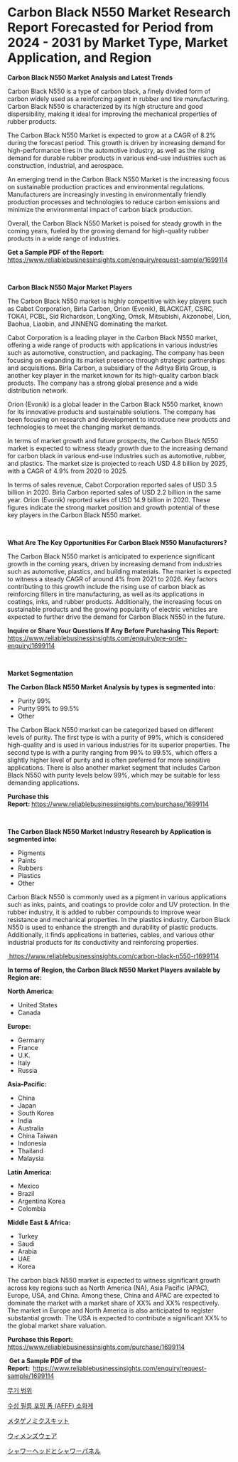 <p><h1>Carbon Black N550 Market Research Report Forecasted for Period from 2024 -  2031 by Market Type, Market Application, and Region</h1></p><p><strong>Carbon Black N550 Market Analysis and Latest Trends</strong></p>
<p><p>Carbon Black N550 is a type of carbon black, a finely divided form of carbon widely used as a reinforcing agent in rubber and tire manufacturing. Carbon Black N550 is characterized by its high structure and good dispersibility, making it ideal for improving the mechanical properties of rubber products.</p><p>The Carbon Black N550 Market is expected to grow at a CAGR of 8.2% during the forecast period. This growth is driven by increasing demand for high-performance tires in the automotive industry, as well as the rising demand for durable rubber products in various end-use industries such as construction, industrial, and aerospace.</p><p>An emerging trend in the Carbon Black N550 Market is the increasing focus on sustainable production practices and environmental regulations. Manufacturers are increasingly investing in environmentally friendly production processes and technologies to reduce carbon emissions and minimize the environmental impact of carbon black production.</p><p>Overall, the Carbon Black N550 Market is poised for steady growth in the coming years, fueled by the growing demand for high-quality rubber products in a wide range of industries.</p></p>
<p><strong>Get a Sample PDF of the Report:&nbsp;</strong> <a href="https://www.reliablebusinessinsights.com/enquiry/request-sample/1699114">https://www.reliablebusinessinsights.com/enquiry/request-sample/1699114</a></p>
<p>&nbsp;</p>
<p><strong>Carbon Black N550 Major Market Players</strong></p>
<p><p>The Carbon Black N550 market is highly competitive with key players such as Cabot Corporation, Birla Carbon, Orion (Evonik), BLACKCAT, CSRC, TOKAI, PCBL, Sid Richardson, LongXing, Omsk, Mitsubishi, Akzonobel, Lion, Baohua, Liaobin, and JINNENG dominating the market. </p><p>Cabot Corporation is a leading player in the Carbon Black N550 market, offering a wide range of products with applications in various industries such as automotive, construction, and packaging. The company has been focusing on expanding its market presence through strategic partnerships and acquisitions. Birla Carbon, a subsidiary of the Aditya Birla Group, is another key player in the market known for its high-quality carbon black products. The company has a strong global presence and a wide distribution network.</p><p>Orion (Evonik) is a global leader in the Carbon Black N550 market, known for its innovative products and sustainable solutions. The company has been focusing on research and development to introduce new products and technologies to meet the changing market demands.</p><p>In terms of market growth and future prospects, the Carbon Black N550 market is expected to witness steady growth due to the increasing demand for carbon black in various end-use industries such as automotive, rubber, and plastics. The market size is projected to reach USD 4.8 billion by 2025, with a CAGR of 4.9% from 2020 to 2025.</p><p>In terms of sales revenue, Cabot Corporation reported sales of USD 3.5 billion in 2020. Birla Carbon reported sales of USD 2.2 billion in the same year. Orion (Evonik) reported sales of USD 14.9 billion in 2020. These figures indicate the strong market position and growth potential of these key players in the Carbon Black N550 market.</p></p>
<p>&nbsp;</p>
<p><strong>What Are The Key Opportunities For Carbon Black N550 Manufacturers?</strong></p>
<p><p>The Carbon Black N550 market is anticipated to experience significant growth in the coming years, driven by increasing demand from industries such as automotive, plastics, and building materials. The market is expected to witness a steady CAGR of around 4% from 2021 to 2026. Key factors contributing to this growth include the rising use of carbon black as reinforcing fillers in tire manufacturing, as well as its applications in coatings, inks, and rubber products. Additionally, the increasing focus on sustainable products and the growing popularity of electric vehicles are expected to further drive the demand for Carbon Black N550 in the future.</p></p>
<p><strong>Inquire or Share Your Questions If Any Before Purchasing This Report:</strong> <a href="https://www.reliablebusinessinsights.com/enquiry/pre-order-enquiry/1699114">https://www.reliablebusinessinsights.com/enquiry/pre-order-enquiry/1699114</a></p>
<p>&nbsp;</p>
<p><strong>Market Segmentation</strong></p>
<p><strong>The Carbon Black N550 Market Analysis by types is segmented into:</strong></p>
<p><ul><li>Purity 99%</li><li>Purity 99% to 99.5%</li><li>Other</li></ul></p>
<p><p>The Carbon Black N550 market can be categorized based on different levels of purity. The first type is with a purity of 99%, which is considered high-quality and is used in various industries for its superior properties. The second type is with a purity ranging from 99% to 99.5%, which offers a slightly higher level of purity and is often preferred for more sensitive applications. There is also another market segment that includes Carbon Black N550 with purity levels below 99%, which may be suitable for less demanding applications.</p></p>
<p><strong>Purchase this Report:&nbsp;</strong><a href="https://www.reliablebusinessinsights.com/purchase/1699114">https://www.reliablebusinessinsights.com/purchase/1699114</a></p>
<p>&nbsp;</p>
<p><strong>The Carbon Black N550 Market Industry Research by Application is segmented into:</strong></p>
<p><ul><li>Pigments</li><li>Paints</li><li>Rubbers</li><li>Plastics</li><li>Other</li></ul></p>
<p><p>Carbon Black N550 is commonly used as a pigment in various applications such as inks, paints, and coatings to provide color and UV protection. In the rubber industry, it is added to rubber compounds to improve wear resistance and mechanical properties. In the plastics industry, Carbon Black N550 is used to enhance the strength and durability of plastic products. Additionally, it finds applications in batteries, cables, and various other industrial products for its conductivity and reinforcing properties.</p></p>
<p><a href="https://www.reliablebusinessinsights.com/carbon-black-n550-r1699114">&nbsp;https://www.reliablebusinessinsights.com/carbon-black-n550-r1699114</a></p>
<p><strong>In terms of Region, the Carbon Black N550 Market Players available by Region are:</strong></p>
<p>
    <p> <strong> North America: </strong>
        <ul>
            <li>United States</li>
            <li>Canada</li>
        </ul>
        </p> 
    <p> <strong> Europe: </strong>
        <ul>
            <li>Germany</li>
            <li>France</li>
            <li>U.K.</li>
            <li>Italy</li>
            <li>Russia</li>
        </ul>
        </p> 
    <p> <strong> Asia-Pacific: </strong>
        <ul>
            <li>China</li>
            <li>Japan</li>
            <li>South Korea</li>
            <li>India</li>
            <li>Australia</li>
            <li>China Taiwan</li>
            <li>Indonesia</li>
            <li>Thailand</li>
            <li>Malaysia</li>
        </ul>
        </p> 
    <p> <strong> Latin America: </strong>
        <ul>
            <li>Mexico</li>
            <li>Brazil</li>
            <li>Argentina Korea</li>
            <li>Colombia</li>
        </ul>
        </p> 
    <p> <strong> Middle East & Africa: </strong>
        <ul>
            <li>Turkey</li>
            <li>Saudi</li>
            <li>Arabia</li>
            <li>UAE</li>
            <li>Korea</li>
        </ul>
    </p>
    </p>
<p><p>The carbon black N550 market is expected to witness significant growth across key regions such as North America (NA), Asia Pacific (APAC), Europe, USA, and China. Among these, China and APAC are expected to dominate the market with a market share of XX% and XX% respectively. The market in Europe and North America is also anticipated to register substantial growth. The USA is expected to contribute a significant XX% to the global market share valuation.</p></p>
<p><strong>Purchase this Report: </strong><a href="https://www.reliablebusinessinsights.com/purchase/1699114">https://www.reliablebusinessinsights.com/purchase/1699114</a></p>
<p>&nbsp;<strong>Get a Sample PDF of the Report:&nbsp;&nbsp;</strong><a href="https://www.reliablebusinessinsights.com/enquiry/request-sample/1699114">https://www.reliablebusinessinsights.com/enquiry/request-sample/1699114</a></p>
<p><strong></strong></p>
<p><p><a href="https://medium.com/@mdemon697/%EA%B8%80%EB%A1%9C%EB%B2%8C-%EB%AC%B4%EA%B8%B0-%EC%8A%A4%EC%BD%94%ED%94%84-%EC%8B%9C%EC%9E%A5-%EB%B2%94%EC%9C%84-%EB%B0%8F-2024%EB%85%84%EB%B6%80%ED%84%B0-2031%EB%85%84%EA%B9%8C%EC%A7%80%EC%9D%98-%EB%B9%A0%EB%A5%B4%EA%B2%8C-%EC%84%B1%EC%9E%A5%ED%95%98%EB%8A%94-cagr%EC%97%90-%EB%8C%80%ED%95%9C-%EC%8B%AC%EC%B8%B5-%EB%B6%84%EC%84%9D-dafc72e709a2">무기 범위</a></p><p><a href="https://medium.com/@mdemon697/%EC%88%98%EC%84%B8-%EC%A0%9C%EC%A1%B0%EC%97%85%EC%B2%B4%EB%93%A4%EC%9D%98-aqueous-film-forming-foam-afff-%EC%86%8C%ED%99%94%EC%A0%9C-%EC%8B%9C%EC%9E%A5-%EA%B7%9C%EB%AA%A8%EB%8A%94-%EC%97%B0%ED%8F%89%EA%B7%A0-%EC%84%B1%EC%9E%A5%EB%A5%A0-%EB%A1%9C-%EC%A6%9D%EA%B0%80%ED%95%98%EA%B3%A0-%EC%9E%88%EC%9C%BC%EB%A9%B0-%EB%B3%B8-%EB%B3%B4%EA%B3%A0%EC%84%9C%EB%8A%94-%EC%8B%9C%EC%9E%A5-%EC%84%B8%EB%B6%84%ED%99%94-%EC%84%B1%EC%9E%A5-%EB%B0%8F-8abfbe10a3c2">수성 필름 포밍 폼 (AFFF) 소화제</a></p><p><a href="https://medium.com/@demarcuskuhlman/%E3%82%B0%E3%83%AD%E3%83%BC%E3%83%90%E3%83%AB%E3%83%A1%E3%82%BF%E3%82%B2%E3%83%8E%E3%83%9F%E3%82%AF%E3%82%B9%E3%82%AD%E3%83%83%E3%83%88%E5%B8%82%E5%A0%B4%E8%A6%8F%E6%A8%A1%E3%81%AF-%E5%B9%B4%E5%B9%B3%E5%9D%87%E6%88%90%E9%95%B7%E7%8E%87-%E3%81%AB%E9%81%94%E3%81%99%E3%82%8B%E3%81%A8%E4%BA%88%E6%83%B3%E3%81%95%E3%82%8C%E3%81%A6%E3%81%8A%E3%82%8A-%E3%81%93%E3%81%AE%E5%A0%B1%E5%91%8A%E6%9B%B8%E3%81%AF%E5%B8%82%E5%A0%B4%E3%81%AE%E6%88%90%E9%95%B7-%E3%83%88%E3%83%AC%E3%83%B3%E3%83%89-%E6%A9%9F%E4%BC%9A-%E3%81%8A%E3%82%88%E3%81%B32024%E5%B9%B4%E3%81%8B%E3%82%892031%E5%B9%B4%E3%81%BE%E3%81%A7%E3%81%AE%E4%BA%88%E6%B8%AC%E3%82%92%E3%82%AB%E3%83%90%E3%83%BC%E3%81%97%E3%81%A6%E3%81%84%E3%81%BE%E3%81%99-75b7a42a9ead">メタゲノミクスキット</a></p><p><a href="https://medium.com/@demarcuskuhlman/%E5%A5%B3%E6%80%A7%E6%9C%8D%E3%82%A6%E3%82%A7%E3%82%A2%E5%B8%82%E5%A0%B4%E3%81%AE%E8%A6%8F%E6%A8%A1-%E3%82%B7%E3%82%A7%E3%82%A2-%E3%83%88%E3%83%AC%E3%83%B3%E3%83%89%E5%88%86%E6%9E%90%E3%83%AC%E3%83%9D%E3%83%BC%E3%83%88-%E3%82%A8%E3%83%B3%E3%83%89%E3%83%AF%E3%83%BC%E3%82%BA-18-25%E6%AD%B3-26%E6%AD%B3%E3%81%8B%E3%82%8935%E6%AD%B3-36-45%E6%AD%B3-46-55%E6%AD%B3-56%E6%AD%B3%E3%81%8B%E3%82%8965%E6%AD%B3-65%E6%AD%B3%E4%BB%A5%E4%B8%8A-%E5%8E%9F%E6%9D%90%E6%96%99%E5%88%A5-2031%E5%B9%B4%E3%81%BE%E3%81%A7%E3%81%AE%E4%BA%88%E6%B8%AC-b3f9b208ae0a">ウィメンズウェア</a></p><p><a href="https://github.com/oqxogxyvqe90775/Market-Research-Report-List-2/blob/main/7777930134846.md">シャワーヘッドとシャワーパネル</a></p></p>